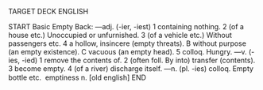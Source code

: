 TARGET DECK
ENGLISH

START
Basic
Empty
Back: —adj. (-ier, -iest) 1 containing nothing. 2 (of a house etc.) Unoccupied or unfurnished. 3 (of a vehicle etc.) Without passengers etc. 4 a hollow, insincere (empty threats). B without purpose (an empty existence). C vacuous (an empty head). 5 colloq. Hungry. —v. (-ies, -ied) 1 remove the contents of. 2 (often foll. By into) transfer (contents). 3 become empty. 4 (of a river) discharge itself. —n. (pl. -ies) colloq. Empty bottle etc.  emptiness n. [old english]
END
